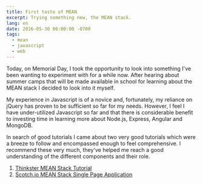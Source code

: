 ```yaml
---
title: First taste of MEAN
excerpt: Trying something new, the MEAN stack.
lang: en
date: 2016-05-30 06:00:00 -0700
tags:
  - mean
  - javascript
  - web
---
```

Today, on Memorial Day, I took the opportunity to look into something I've been wanting to experiment with for a while now. After hearing about summer camps that will be made available in school for learning about the MEAN stack I decided to look into it myself.

My experience in Javascript is of a novice and, fortunately, my reliance on jQuery has proven to be sufficient so far for my needs. However, I feel I have under-utilized Javascript so far and that there is considerable benefit to investing time in learning more about Node.js, Express, Angular and MongoDB.

In search of good tutorials I came about two very good tutorials which were a breeze to follow and encompassed enough to feel comprehensive. I recommend these very much, they've helped me reach a good understanding of the different components and their role.

 1. [Thinkster MEAN Stack Tutorial](https://thinkster.io/mean-stack-tutorial)
 2. [Scotch.io MEAN Stack Single Page Application](https://scotch.io/tutorials/setting-up-a-mean-stack-single-page-application)